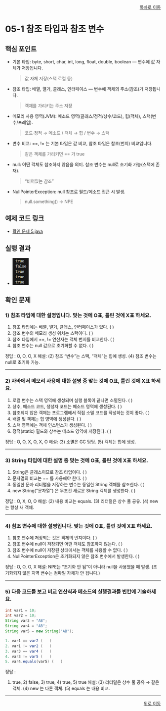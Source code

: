 <p align="right"><a href="../readme.md">목차로 이동</a></p>

# 05-1 참조 타입과 참조 변수

## 핵심 포인트
- 기본 타입: byte, short, char, int, long, float, double, boolean — 변수에 값 자체가 저장됩니다.
  > 값 자체 저장(스택 로컬 등)

- 참조 타입: 배열, 열거, 클래스, 인터페이스 — 변수에 객체의 주소(참조)가 저장됩니다.
  > 객체를 가리키는 주소 저장

- 메모리 사용 영역(JVM): 메소드 영역(클래스/정적/상수/코드), 힙(객체), 스택(변수/프레임).
  > 코드·정적 → 메소드 / 객체 → 힙 / 변수 → 스택

- 변수 비교: ==, != 는 기본 타입은 값 비교, 참조 타입은 참조(번지) 비교입니다.
  > 같은 객체를 가리키면 == 가 true

- null: 어떤 객체도 참조하지 않음을 의미. 참조 변수는 null로 초기화 가능(스택에 존재).
  > “비어있는 참조”

- NullPointerException: null 참조로 필드/메소드 접근 시 발생.
  > null.something() → NPE

## 예제 코드 링크
- [확인 문제 5.java](../code-examples/chap05_1/Fixed5Ex05_1.java)

## 실행 결과
- ![Fixed5Ex](../images/05-1/Fixed5Ex.png)

## 확인 문제

### 1) 참조 타입에 대한 설명입니다. 맞는 것에 O표, 틀린 것에 X표 하세요.
1. 참조 타입에는 배열, 열거, 클래스, 인터페이스가 있다. (   )
2. 참조 변수의 메모리 생성 위치는 스택이다. (   )
3. 참조 타입에서 ==, != 연산자는 객체 번지를 비교한다. (   )
4. 참조 변수는 null 값으로 초기화할 수 없다. (   )

정답 : O, O, O, X
해설: (2) 참조 “변수”는 스택, “객체”는 힙에 생성. (4) 참조 변수는 null로 초기화 가능.

---

### 2) 자바에서 메모리 사용에 대한 설명 중 맞는 것에 O표, 틀린 것에 X표 하세요.
1. 로컬 변수는 스택 영역에 생성되며 실행 블록이 끝나면 소멸된다. (   )
2. 상수, 메소드 코드, 생성자 코드는 메소드 영역에 생성된다. (   )
3. 참조되지 않은 객체는 프로그램에서 직접 소멸 코드를 작성하는 것이 좋다. (   )
4. 배열 및 객체는 힙 영역에 생성된다. (   )
5. 스택 영역에는 객체 인스턴스가 생성된다. (   )
6. 정적(static) 필드와 상수는 메소드 영역에 저장된다. (   )

정답 : O, O, X, O, X, O
해설: (3) 소멸은 GC 담당. (5) 객체는 힙에 생성.

---

### 3) String 타입에 대한 설명 중 맞는 것에 O표, 틀린 것에 X표 하세요.
1. String은 클래스이므로 참조 타입이다. (   )
2. 문자열의 비교는 == 를 사용해야 한다. (   )
3. 동일한 문자 리터럴을 저장하는 변수는 동일한 String 객체를 참조한다. (   )
4. new String("문자열") 은 무조건 새로운 String 객체를 생성한다. (   )

정답 : O, X, O, O
해설: (2) 내용 비교는 equals. (3) 리터럴은 상수 풀 공유. (4) new 는 항상 새 객체.

---

### 4) 참조 변수에 대한 설명입니다. 맞는 것에 O표, 틀린 것에 X표 하세요.
1. 참조 변수에 저장되는 것은 객체의 번지이다. (   )
2. 참조 변수에 null이 저장되면 어떤 객체도 참조하지 않는다. (   )
3. 참조 변수에 null이 저장된 상태에서는 객체를 사용할 수 없다. (   )
4. NullPointerException은 초기화되지 않은 참조 변수에서 발생한다. (   )

정답 : O, O, O, X
해설: NPE는 “초기화 안 됨”이 아니라 null을 사용했을 때 발생. (초기화되지 않은 지역 변수는 컴파일 자체가 안 됩니다.)

---

### 5) 다음 코드를 보고 비교 연산식과 메소드의 실행결과를 빈칸에 기술하세요.
```java
int var1 = 10;
int var2 = 10;
String var3 = "AB";
String var4 = "AB";
String var5 = new String("AB");
```
```java
1. var1 == var2 (   )
2. var1 != var2 (   )
3. var3 == var4 (   )
4. var3 != var5 (   )
5. var4.equals(var5) (   )
```
정답 :
1) true, 2) false, 3) true, 4) true, 5) true
해설: (3) 리터럴은 상수 풀 공유 → 같은 객체. (4) new 는 다른 객체. (5) equals 는 내용 비교.

---

<p align="right"><a href="#top">위로 이동</a> 
